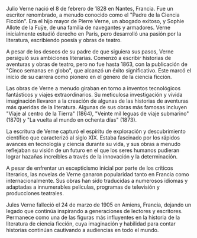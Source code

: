 Julio Verne nació el 8 de febrero de 1828 en Nantes, Francia. Fue un escritor renombrado, a menudo conocido como el "Padre de la Ciencia Ficción". Era el hijo mayor de Pierre Verne, un abogado exitoso, y Sophie Allote de la Fuÿe, de una familia de navegantes y armadores. Verne inicialmente estudió derecho en París, pero desarrolló una pasión por la literatura, escribiendo poesía y obras de teatro.

A pesar de los deseos de su padre de que siguiera sus pasos, Verne persiguió sus ambiciones literarias. Comenzó a escribir historias de aventuras y obras de teatro, pero no fue hasta 1863, con la publicación de "Cinco semanas en globo", que alcanzó un éxito significativo. Este marcó el inicio de su carrera como pionero en el género de la ciencia ficción.

Las obras de Verne a menudo giraban en torno a inventos tecnológicos fantásticos y viajes extraordinarios. Su meticulosa investigación y vívida imaginación llevaron a la creación de algunas de las historias de aventuras más queridas de la literatura. Algunas de sus obras más famosas incluyen "Viaje al centro de la Tierra" (1864), "Veinte mil leguas de viaje submarino" (1870) y "La vuelta al mundo en ochenta días" (1873).

La escritura de Verne capturó el espíritu de exploración y descubrimiento científico que caracterizó al siglo XIX. Estaba fascinado por los rápidos avances en tecnología y ciencia durante su vida, y sus obras a menudo reflejaban su visión de un futuro en el que los seres humanos pudieran lograr hazañas increíbles a través de la innovación y la determinación.

A pesar de enfrentar un escepticismo inicial por parte de los críticos literarios, las novelas de Verne ganaron popularidad tanto en Francia como internacionalmente. Sus obras han sido traducidas a numerosos idiomas y adaptadas a innumerables películas, programas de televisión y producciones teatrales.

Jules Verne falleció el 24 de marzo de 1905 en Amiens, Francia, dejando un legado que continúa inspirando a generaciones de lectores y escritores. Permanece como una de las figuras más influyentes en la historia de la literatura de ciencia ficción, cuya imaginación y habilidad para contar historias continúan cautivando a audiencias en todo el mundo.
